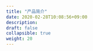```yaml
---
title: "产品简介"
date: 2020-02-28T10:08:56+09:00
description: 
draft: false
collapsible: true
weight: 20
---
```


